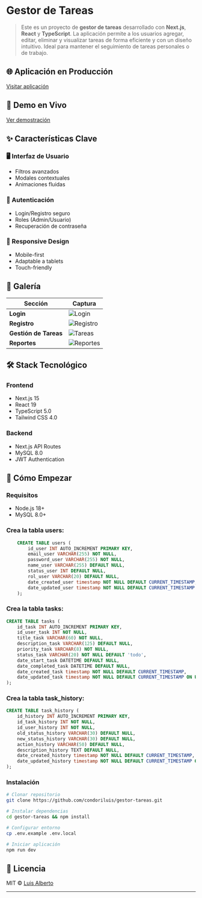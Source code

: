 # Gestor de Tareas

> Este es un proyecto de **gestor de tareas** desarrollado con **Next.js**, **React** y **TypeScript**. La aplicación permite a los usuarios agregar, editar, eliminar y visualizar tareas de forma eficiente y con un diseño intuitivo. Ideal para mantener el seguimiento de tareas personales o de trabajo.

## 🌐 Aplicación en Producción
[Visitar aplicación](https://gestor-tareas-luis.vercel.app)

## 🚀 Demo en Vivo
[Ver demostración](https://player.vimeo.com/video/1099463374)

## ✨ Características Clave

### 🖥 Interfaz de Usuario
- Filtros avanzados
- Modales contextuales
- Animaciones fluidas

### 🔐 Autenticación
- Login/Registro seguro
- Roles (Admin/Usuario)
- Recuperación de contraseña

### 📱 Responsive Design
- Mobile-first
- Adaptable a tablets
- Touch-friendly

## 📸 Galería

| Sección | Captura |
|---------|---------|
| **Login** | ![Login](https://res.cloudinary.com/dpyrrgou3/image/upload/v1751913315/9d89028d576b87_w0qy9d.jpg) |
| **Registro** | ![Registro](https://res.cloudinary.com/dpyrrgou3/image/upload/v1751913679/c8bf3519231917_qta5gf.jpg) |
| **Gestión de Tareas** | ![Tareas](https://res.cloudinary.com/dpyrrgou3/image/upload/v1751913450/3019540f51057d_r402vw.jpg) |
| **Reportes** | ![Reportes](https://res.cloudinary.com/dpyrrgou3/image/upload/v1751913679/196c1287cfbe9b_umtuv3.jpg) |

## 🛠 Stack Tecnológico

### Frontend
- Next.js 15
- React 19
- TypeScript 5.0
- Tailwind CSS 4.0

### Backend
- Next.js API Routes
- MySQL 8.0
- JWT Authentication

## 🚀 Cómo Empezar

### Requisitos
- Node.js 18+
- MySQL 8.0+

### Crea la tabla users:

```sql
    CREATE TABLE users (
        id_user INT AUTO_INCREMENT PRIMARY KEY,
        email_user VARCHAR(255) NOT NULL,
        password_user VARCHAR(255) NOT NULL,
        name_user VARCHAR(255) DEFAULT NULL,
        status_user INT DEFAULT NULL,
        rol_user VARCHAR(20) DEFAULT NULL,
        date_created_user timestamp NOT NULL DEFAULT CURRENT_TIMESTAMP,
        date_updated_user timestamp NOT NULL DEFAULT CURRENT_TIMESTAMP ON UPDATE CURRENT_TIMESTAMP
    );
```
### Crea la tabla tasks:

```sql
CREATE TABLE tasks (
    id_task INT AUTO_INCREMENT PRIMARY KEY,
    id_user_task INT NOT NULL,
    title_task VARCHAR(60) NOT NULL,
    description_task VARCHAR(125) DEFAULT NULL,
    priority_task VARCHAR(8) NOT NULL,
    status_task VARCHAR(20) NOT NULL DEFAULT 'todo',
    date_start_task DATETIME DEFAULT NULL,
    date_completed_task DATETIME DEFAULT NULL,
    date_created_task timestamp NOT NULL DEFAULT CURRENT_TIMESTAMP,
    date_updated_task timestamp NOT NULL DEFAULT CURRENT_TIMESTAMP ON UPDATE CURRENT_TIMESTAMP
);
```
### Crea la tabla task_history:

```sql
CREATE TABLE task_history (
    id_history INT AUTO_INCREMENT PRIMARY KEY,
    id_task_history INT NOT NULL,
    id_user_history INT NOT NULL,
    old_status_history VARCHAR(30) DEFAULT NULL,
    new_status_history VARCHAR(30) DEFAULT NULL,
    action_history VARCHAR(50) DEFAULT NULL,
    description_history TEXT DEFAULT NULL,
    date_created_history timestamp NOT NULL DEFAULT CURRENT_TIMESTAMP,
    date_updated_history timestamp NOT NULL DEFAULT CURRENT_TIMESTAMP ON UPDATE CURRENT_TIMESTAMP
);
```

### Instalación
```bash
# Clonar repositorio
git clone https://github.com/condoriluis/gestor-tareas.git

# Instalar dependencias
cd gestor-tareas && npm install

# Configurar entorno
cp .env.example .env.local

# Iniciar aplicación
npm run dev
```

## 📄 Licencia
MIT © [Luis Alberto](https://github.com/condoriluis)

---